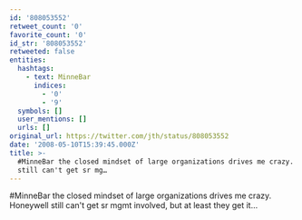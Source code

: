 ```yaml
---
id: '808053552'
retweet_count: '0'
favorite_count: '0'
id_str: '808053552'
retweeted: false
entities:
  hashtags:
    - text: MinneBar
      indices:
        - '0'
        - '9'
  symbols: []
  user_mentions: []
  urls: []
original_url: https://twitter.com/jth/status/808053552
date: '2008-05-10T15:39:45.000Z'
title: >-
  #MinneBar the closed mindset of large organizations drives me crazy. Honeywell
  still can't get sr mg…
---
```


#MinneBar the closed mindset of large organizations drives me crazy. Honeywell still can't get sr mgmt involved, but at least they get it...